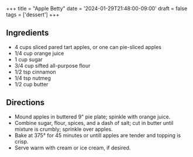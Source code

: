+++
title = "Apple Betty"
date = '2024-01-29T21:48:00-09:00'
draft = false
tags = ['dessert']
+++

## Ingredients
* 4 cups sliced pared tart apples, or one can pie-sliced apples
* 1/4 cup orange juice
* 1 cup sugar
* 3/4 cup sifted all-purpose flour
* 1/2 tsp cinnamon
* 1/4 tsp nutmeg
* 1/2 cup butter

## Directions
* Mound apples in buttered 9" pie plate; spinkle with orange juice.
* Combine sugar, flour, spices, and a dash of salt; cut in butter until mixture is crumbly; sprinkle over apples.
* Bake at 375° for 45 minutes or untill apples are tender and topping is crisp.
* Serve warm with cream or ice cream, if desired.
